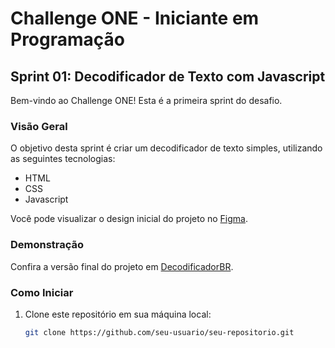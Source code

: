 # Challenge ONE - Iniciante em Programação

## Sprint 01: Decodificador de Texto com Javascript

Bem-vindo ao Challenge ONE! Esta é a primeira sprint do desafio.

### Visão Geral

O objetivo desta sprint é criar um decodificador de texto simples, utilizando as seguintes tecnologias:

- HTML
- CSS
- Javascript

Você pode visualizar o design inicial do projeto no [Figma](https://abrir.link/iqEGo).

### Demonstração

Confira a versão final do projeto em [DecodificadorBR](https://decodificadorbr.vercel.app/).

### Como Iniciar

1. Clone este repositório em sua máquina local:

   ```bash
   git clone https://github.com/seu-usuario/seu-repositorio.git

